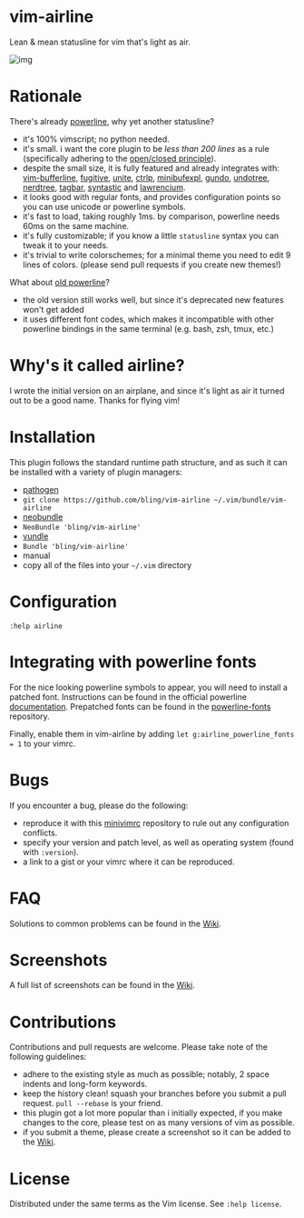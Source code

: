 # vim-airline

Lean &amp; mean statusline for vim that's light as air.

![img](https://github.com/bling/vim-airline/wiki/screenshots/light.png)

# Rationale

There's already [powerline][b], why yet another statusline?

*  it's 100% vimscript; no python needed.
*  it's small.  i want the core plugin to be *less than 200 lines* as a rule (specifically adhering to the [open/closed principle][h]).
*  despite the small size, it is fully featured and already integrates with: [vim-bufferline][f], [fugitive][d], [unite][i], [ctrlp][j], [minibufexpl][o], [gundo][p], [undotree][q], [nerdtree][r], [tagbar][s], [syntastic][e] and [lawrencium][u].
*  it looks good with regular fonts, and provides configuration points so you can use unicode or powerline symbols.
*  it's fast to load, taking roughly 1ms.  by comparison, powerline needs 60ms on the same machine.
*  it's fully customizable; if you know a little `statusline` syntax you can tweak it to your needs.
*  it's trivial to write colorschemes; for a minimal theme you need to edit 9 lines of colors. (please send pull requests if you create new themes!)

What about [old powerline][a]?

*  the old version still works well, but since it's deprecated new features won't get added
*  it uses different font codes, which makes it incompatible with other powerline bindings in the same terminal (e.g. bash, zsh, tmux, etc.)

# Why's it called airline?

I wrote the initial version on an airplane, and since it's light as air it turned out to be a good name.  Thanks for flying vim!

# Installation

This plugin follows the standard runtime path structure, and as such it can be installed with a variety of plugin managers:

*  [pathogen][k]
  *  `git clone https://github.com/bling/vim-airline ~/.vim/bundle/vim-airline`
*  [neobundle][l]
  *  `NeoBundle 'bling/vim-airline'`
*  [vundle][m]
  *  `Bundle 'bling/vim-airline'`
*  manual
  *  copy all of the files into your `~/.vim` directory

# Configuration

`:help airline`

# Integrating with powerline fonts

For the nice looking powerline symbols to appear, you will need to install a patched font.  Instructions can be found in the official powerline [documentation][t].  Prepatched fonts can be found in the [powerline-fonts][c] repository.

Finally, enable them in vim-airline by adding `let g:airline_powerline_fonts = 1` to your vimrc.

# Bugs

If you encounter a bug, please do the following:

*  reproduce it with this [minivimrc][g] repository to rule out any configuration conflicts.
*  specify your version and patch level, as well as operating system (found with `:version`).
*  a link to a gist or your vimrc where it can be reproduced.

# FAQ

Solutions to common problems can be found in the [Wiki](https://github.com/bling/vim-airline/wiki/FAQ).

# Screenshots

A full list of screenshots can be found in the [Wiki][n].

# Contributions

Contributions and pull requests are welcome.  Please take note of the following guidelines:

*  adhere to the existing style as much as possible; notably, 2 space indents and long-form keywords.
*  keep the history clean! squash your branches before you submit a pull request. `pull --rebase` is your friend.
*  this plugin got a lot more popular than i initially expected, if you make changes to the core, please test on as many versions of vim as possible.
*  if you submit a theme, please create a screenshot so it can be added to the [Wiki][n].

# License

Distributed under the same terms as the Vim license.  See `:help license`.


[a]: https://github.com/Lokaltog/vim-powerline
[b]: https://github.com/Lokaltog/powerline
[c]: https://github.com/Lokaltog/powerline-fonts
[d]: https://github.com/tpope/vim-fugitive
[e]: https://github.com/scrooloose/syntastic
[f]: https://github.com/bling/vim-bufferline
[g]: https://github.com/bling/minivimrc
[h]: http://en.wikipedia.org/wiki/Open/closed_principle
[i]: https://github.com/Shougo/unite.vim
[j]: https://github.com/kien/ctrlp.vim
[k]: https://github.com/tpope/vim-pathogen
[l]: https://github.com/Shougo/neobundle.vim
[m]: https://github.com/gmarik/vundle
[n]: https://github.com/bling/vim-airline/wiki/Screenshots
[o]: https://github.com/techlivezheng/vim-plugin-minibufexpl
[p]: https://github.com/sjl/gundo.vim
[q]: https://github.com/mbbill/undotree
[r]: https://github.com/scrooloose/nerdtree
[s]: https://github.com/majutsushi/tagbar
[t]: https://powerline.readthedocs.org/en/latest/fontpatching.html
[u]: https://bitbucket.org/ludovicchabant/vim-lawrencium
